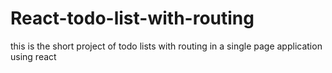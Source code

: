 # React-todo-list-with-routing
this is the short project of todo lists with routing in a single page application using react
